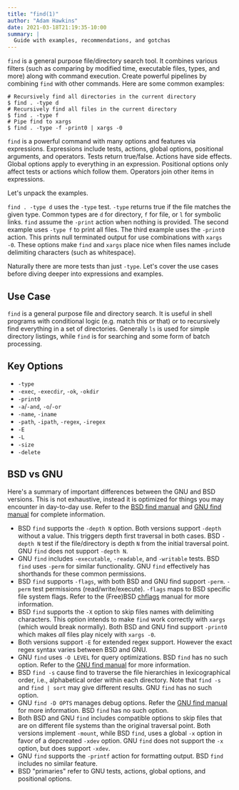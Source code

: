 ```yaml
---
title: "find(1)"
author: "Adam Hawkins"
date: 2021-03-18T21:19:35-10:00
summary: |
  Guide with examples, recommendations, and gotchas
---
```


`find` is a general purpose file/directory search tool. It combines
various filters (such as comparing by modified time, executable files,
types, and more) along with command execution. Create powerful
pipelines by combining `find` with other commands. Here are some
common examples:

    # Recursively find all directories in the current directory
    $ find . -type d
    # Recursively find all files in the current directory
    $ find . -type f
    # Pipe find to xargs
    $ find . -type -f -print0 | xargs -0

`find` is a powerful command with many options and features via
expressions. Expressions include tests, actions, global options,
positional arguments, and operators. Tests return true/false. Actions
have side effects. Global options apply to everything in an
expression. Positional options only affect tests or actions which
follow them. Operators join other items in expressions.

Let's unpack the examples.

`find . -type d` uses the `-type` test. `-type` returns true if the
file matches the given type. Common types are `d` for directory, `f`
for file, or `l` for symbolic links. `find` assume the `-print` action
when nothing is provided. The second example uses `-type f` to print
all files. The third example uses the `-print0` action. This prints
null terminated output for use combinations with `xargs -0`. These
options make `find` and `xargs` place nice when files names include
delimiting characters (such as whitespace).

Naturally there are more tests than just `-type`. Let's cover the use
cases before diving deeper into expressions and examples.

## Use Case

`find` is a general purpose file and directory search. It is useful in
shell programs with conditional logic (e.g. match this _or_ that) or
to recursively find everything in a set of directories. Generally `ls`
is used for simple directory listings, while `find` is for searching
and some form of batch processing.

## Key Options

- `-type`
- `-exec`, `-execdir`, `-ok`, `-okdir`
- `-print0`
- `-a`/`-and`, `-o`/`-or`
- `-name`, `-iname`
- `-path`, `-ipath`, `-regex`, `-iregex`
- `-E`
- `-L`
- `-size`
- `-delete`

## BSD vs GNU

Here's a summary of important differences between the GNU and BSD
versions. This is not exhaustive, instead it is optimized for things
you may encounter in day-to-day use. Refer to the [BSD find
manual](http://www.unix.com/man-page/FreeBSD/1/find/) and [GNU find
manual](http://man7.org/linux/man-pages/man1/find.1.html) for complete
information.

- BSD `find` supports the `-depth N` option. Both versions support
  `-depth` without a value. This triggers depth first traversal in
  both cases. BSD `-depth N` test if the file/directory is depth `N`
  from the initial traversal point. GNU `find` does not support
  `-depth N`.
- GNU `find` includes `-executable`, `-readable`, and `-writable`
  tests. BSD `find` uses `-perm` for similar functionality. GNU `find`
  effectively has shorthands for these common permissions.
- BSD `find` supports `-flags`, with both BSD and GNU find support
  `-perm`. `-perm` test permissions (read/write/execute). `-flags`
  maps to BSD specific file system flags. Refer to the (Free)BSD
  [chflags](http://www.unix.com/man-page/freebsd/1/chflags/) manual
  for more information.
- BSD `find` supports the `-X` option to skip files names with
  delimiting characters. This option intends to make `find` work
  correctly with `xargs` (which would break normally). Both BSD and
  GNU find support `-print0` which makes _all_ files play nicely with
  `xargs -0`.
- Both versions support `-E` for extended regex support. However the
  exact regex syntax varies between BSD and GNU.
- GNU `find` uses `-O LEVEL` for query optimizations. BSD `find` has
  no such option. Refer to the [GNU find
  manual](https://linux.die.net/man/1/find) for more information.
- BSD `find -s` cause find to traverse the file hierarchies in
  lexicographical order, i.e., alphabetical order within each
  directory. Note that `find -s` and `find | sort` may give different
  results. GNU `find` has no such option.
- GNU `find -D OPTS` manages debug options. Refer the [GNU find
  manual](http://man7.org/linux/man-pages/man1/find.1.html) for more
  information. BSD `find` has no such option.
- Both BSD and GNU `find` includes compatible options to skip files
  that are on different file systems than the original traversal
  point. Both versions implement `-mount`, while BSD `find`, uses a
  global `-x` option in favor of a depcreated `-xdev` option. GNU
  `find` does not support the `-x` option, but does support `-xdev`.
- GNU `find` supports the `-printf` action for formatting output. BSD
  `find` includes no similar feature.
- BSD "primaries" refer to GNU tests, actions, global options, and
  positional options.

